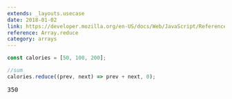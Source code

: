 ```yaml
---
extends: _layouts.usecase
date: 2018-01-02
link: https://developer.mozilla.org/en-US/docs/Web/JavaScript/Reference/Global_Objects/Array/Reduce
reference: Array.reduce
category: arrays
---
```


```javascript
const calories = [50, 100, 200];

//sum
calories.reduce((prev, next) => prev + next, 0);
```

<pre class="output">350</pre>
